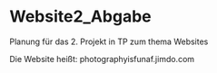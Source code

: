 # Website2_Abgabe
Planung für das 2. Projekt in TP zum thema Websites

Die Website heißt: photographyisfunaf.jimdo.com
